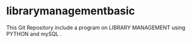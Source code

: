 # librarymanagementbasic
This Git Repository include a program on LIBRARY MANAGEMENT using PYTHON and mySQL .
